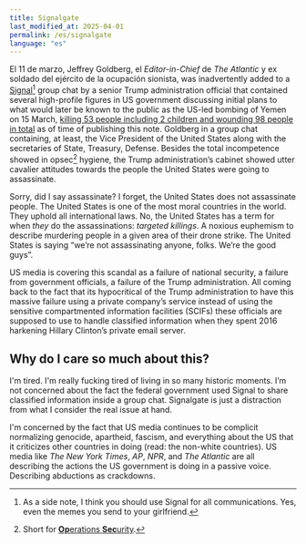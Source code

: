 ```yaml
---
title: Signalgate
last_modified_at: 2025-04-01
permalink: /es/signalgate
language: "es"
---
```



El 11 de marzo, Jeffrey Goldberg, el *Editor-in-Chief* de _The Atlantic_ y ex soldado del ejército de la ocupación sionista, was inadvertently added to a [Signal](https://signal.org/)[^2] group chat by a senior Trump administration official that contained several high-profile figures in US government discussing initial plans to what would later be known to the public as the US-led bombing of Yemen on 15 March, [killing 53 people including 2 children and wounding 98 people in total](https://www.aljazeera.com/news/2025/3/16/houthis-vow-response-as-us-says-unrelenting-strikes-to-continue-in-yemen) as of time of publishing this note. Goldberg in a group chat containing, at least, the Vice President of the United States along with the secretaries of State, Treasury, Defense. Besides the total incompetence showed in opsec[^3] hygiene, the Trump administration’s cabinet showed utter cavalier attitudes towards the people the United States were going to assassinate.

Sorry, did I say assassinate? I forget, the United States does not assassinate people. The United States is one of the most moral countries in the world. They uphold all international laws. No, the United States has a term for when _they_ do the assassinations: *targeted killings*. A noxious euphemism to describe murdering people in a given area of their drone strike.  The United States is saying “we’re not assassinating anyone, folks. We’re the good guys”.

US media is covering this scandal as a failure of national security, a failure from government officials, a failure of the Trump administration. All coming back to the fact that its hypocritical of the Trump administration to have this massive failure using a private company’s service instead of using the sensitive compartmented information facilities (SCIFs) these officials are supposed to use to handle classified information when they spent 2016 harkening Hillary Clinton’s private email server.

## Why do I care so much about this?

I'm tired. I'm really fucking tired of living in so many historic moments. I’m not concerned about the fact the federal government used Signal to share classified information inside a group chat. Signalgate is just a distraction from what I consider the real issue at hand.

I'm concerned by the fact that US media continues to be complicit normalizing genocide, apartheid, fascism, and everything about the US that it criticizes other countries in doing (read: the non-white countries). US media like *The New York Times*, *AP*, *NPR*, and *The Atlantic* are all describing the actions the US government is doing in a passive voice. Describing abductions as crackdowns.

[^1]: IOF stands for Israel Occupation Forces.
[^2]: As a side note, I think you should use Signal for all communications. Yes, even the memes you send to your girlfriend.
[^3]: Short for [**Op**erations **Sec**urity](https://en.wikipedia.org/wiki/Operations_security).
